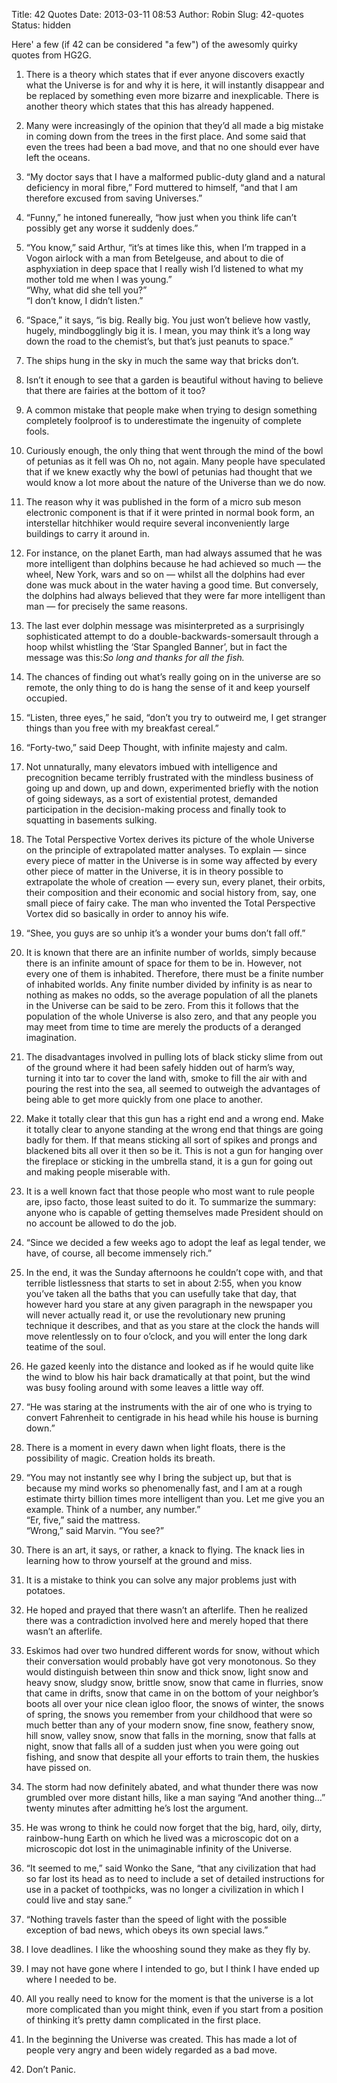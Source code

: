 Title: 42 Quotes
Date: 2013-03-11 08:53
Author: Robin
Slug: 42-quotes
Status: hidden

Here' a few (if 42 can be considered "a few") of the awesomly quirky 
quotes from HG2G.

1. There is a theory which states that if ever anyone discovers exactly
what the Universe is for and why it is here, it will instantly disappear
and be replaced by something even more bizarre and inexplicable. There
is another theory which states that this has already happened.

2. Many were increasingly of the opinion that they’d all made a big
mistake in coming down from the trees in the first place. And some said
that even the trees had been a bad move, and that no one should ever
have left the oceans.

3. “My doctor says that I have a malformed public-duty gland and a
natural deficiency in moral fibre,” Ford muttered to himself, “and that
I am therefore excused from saving Universes.”

4. “Funny,” he intoned funereally, “how just when you think life can’t
possibly get any worse it suddenly does.”

5. “You know,” said Arthur, “it’s at times like this, when I’m trapped
in a Vogon airlock with a man from Betelgeuse, and about to die of
asphyxiation in deep space that I really wish I’d listened to what my
mother told me when I was young.”  
“Why, what did she tell you?”  
“I don’t know, I didn’t listen.”

6. “Space,” it says, “is big. Really big. You just won’t believe how
vastly, hugely, mindbogglingly big it is. I mean, you may think it’s a
long way down the road to the chemist’s, but that’s just peanuts to
space.”

7. The ships hung in the sky in much the same way that bricks don’t.

8. Isn’t it enough to see that a garden is beautiful without having to
believe that there are fairies at the bottom of it too?

9. A common mistake that people make when trying to design something
completely foolproof is to underestimate the ingenuity of complete
fools.

10. Curiously enough, the only thing that went through the mind of the
bowl of petunias as it fell was Oh no, not again. Many people have
speculated that if we knew exactly why the bowl of petunias had thought
that we would know a lot more about the nature of the Universe than we
do now.

11. The reason why it was published in the form of a micro sub meson
electronic component is that if it were printed in normal book form, an
interstellar hitchhiker would require several inconveniently large
buildings to carry it around in.

12. For instance, on the planet Earth, man had always assumed that he
was more intelligent than dolphins because he had achieved so much — the
wheel, New York, wars and so on — whilst all the dolphins had ever done
was muck about in the water having a good time. But conversely, the
dolphins had always believed that they were far more intelligent than
man — for precisely the same reasons.

13. The last ever dolphin message was misinterpreted as a surprisingly
sophisticated attempt to do a double-backwards-somersault through a hoop
whilst whistling the ‘Star Spangled Banner’, but in fact the message was
this:*So long and thanks for all the fish.*

14. The chances of finding out what’s really going on in the universe
are so remote, the only thing to do is hang the sense of it and keep
yourself occupied.

15. “Listen, three eyes,” he said, “don’t you try to outweird me, I get
stranger things than you free with my breakfast cereal.”

16. “Forty-two,” said Deep Thought, with infinite majesty and calm.

17. Not unnaturally, many elevators imbued with intelligence and
precognition became terribly frustrated with the mindless business of
going up and down, up and down, experimented briefly with the notion of
going sideways, as a sort of existential protest, demanded participation
in the decision-making process and finally took to squatting in
basements sulking.

18. The Total Perspective Vortex derives its picture of the whole
Universe on the principle of extrapolated matter analyses. To explain —
since every piece of matter in the Universe is in some way affected by
every other piece of matter in the Universe, it is in theory possible to
extrapolate the whole of creation — every sun, every planet, their
orbits, their composition and their economic and social history from,
say, one small piece of fairy cake. The man who invented the Total
Perspective Vortex did so basically in order to annoy his wife.

19. “Shee, you guys are so unhip it’s a wonder your bums don’t fall
off.”

20. It is known that there are an infinite number of worlds, simply
because there is an infinite amount of space for them to be in. However,
not every one of them is inhabited. Therefore, there must be a finite
number of inhabited worlds. Any finite number divided by infinity is as
near to nothing as makes no odds, so the average population of all the
planets in the Universe can be said to be zero. From this it follows
that the population of the whole Universe is also zero, and that any
people you may meet from time to time are merely the products of a
deranged imagination.

21. The disadvantages involved in pulling lots of black sticky slime
from out of the ground where it had been safely hidden out of harm’s
way, turning it into tar to cover the land with, smoke to fill the air
with and pouring the rest into the sea, all seemed to outweigh the
advantages of being able to get more quickly from one place to another.

22. Make it totally clear that this gun has a right end and a wrong end.
Make it totally clear to anyone standing at the wrong end that things
are going badly for them. If that means sticking all sort of spikes and
prongs and blackened bits all over it then so be it. This is not a gun
for hanging over the fireplace or sticking in the umbrella stand, it is
a gun for going out and making people miserable with.

23. It is a well known fact that those people who most want to rule
people are, ipso facto, those least suited to do it. To summarize the
summary: anyone who is capable of getting themselves made President
should on no account be allowed to do the job.

24. “Since we decided a few weeks ago to adopt the leaf as legal tender,
we have, of course, all become immensely rich.”

25. In the end, it was the Sunday afternoons he couldn’t cope with, and
that terrible listlessness that starts to set in about 2:55, when you
know you’ve taken all the baths that you can usefully take that day,
that however hard you stare at any given paragraph in the newspaper you
will never actually read it, or use the revolutionary new pruning
technique it describes, and that as you stare at the clock the hands
will move relentlessly on to four o’clock, and you will enter the long
dark teatime of the soul.

26. He gazed keenly into the distance and looked as if he would quite
like the wind to blow his hair back dramatically at that point, but the
wind was busy fooling around with some leaves a little way off.

27. “He was staring at the instruments with the air of one who is trying
to convert Fahrenheit to centigrade in his head while his house is
burning down.”

28. There is a moment in every dawn when light floats, there is the
possibility of magic. Creation holds its breath.

29. “You may not instantly see why I bring the subject up, but that is
because my mind works so phenomenally fast, and I am at a rough estimate
thirty billion times more intelligent than you. Let me give you an
example. Think of a number, any number.”  
“Er, five,” said the mattress.  
“Wrong,” said Marvin. “You see?”

30. There is an art, it says, or rather, a knack to flying. The knack
lies in learning how to throw yourself at the ground and miss.

31. It is a mistake to think you can solve any major problems just with
potatoes.

32. He hoped and prayed that there wasn’t an afterlife. Then he realized
there was a contradiction involved here and merely hoped that there
wasn’t an afterlife.

33. Eskimos had over two hundred different words for snow, without which
their conversation would probably have got very monotonous. So they
would distinguish between thin snow and thick snow, light snow and heavy
snow, sludgy snow, brittle snow, snow that came in flurries, snow that
came in drifts, snow that came in on the bottom of your neighbor’s boots
all over your nice clean igloo floor, the snows of winter, the snows of
spring, the snows you remember from your childhood that were so much
better than any of your modern snow, fine snow, feathery snow, hill
snow, valley snow, snow that falls in the morning, snow that falls at
night, snow that falls all of a sudden just when you were going out
fishing, and snow that despite all your efforts to train them, the
huskies have pissed on.

34. The storm had now definitely abated, and what thunder there was now
grumbled over more distant hills, like a man saying “And another thing…”
twenty minutes after admitting he’s lost the argument.

35. He was wrong to think he could now forget that the big, hard, oily,
dirty, rainbow-hung Earth on which he lived was a microscopic dot on a
microscopic dot lost in the unimaginable infinity of the Universe.

36. “It seemed to me,” said Wonko the Sane, “that any civilization that
had so far lost its head as to need to include a set of detailed
instructions for use in a packet of toothpicks, was no longer a
civilization in which I could live and stay sane.”

37. “Nothing travels faster than the speed of light with the possible
exception of bad news, which obeys its own special laws.”

38. I love deadlines. I like the whooshing sound they make as they fly
by.

39. I may not have gone where I intended to go, but I think I have ended
up where I needed to be.

40. All you really need to know for the moment is that the universe is a
lot more complicated than you might think, even if you start from a
position of thinking it’s pretty damn complicated in the first place.

41. In the beginning the Universe was created. This has made a lot of
people very angry and been widely regarded as a bad move.

42. Don’t Panic.


